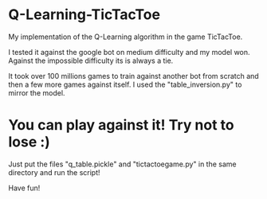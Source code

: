 # Q-Learning-TicTacToe
My implementation of the Q-Learning algorithm in the game TicTacToe.

I tested it against the google bot on medium difficulty and my model won.
Against the impossible difficulty its is always a tie.

It took over 100 millions games to train against another bot from scratch and then a few more games against itself.
I used the "table_inversion.py" to mirror the model.

# You can play against it! Try not to lose :)
Just put the files "q_table.pickle" and "tictactoegame.py" in the same directory and run the script!

Have fun!
